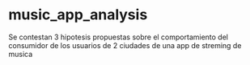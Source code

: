 # music_app_analysis
Se contestan 3 hipotesis propuestas sobre el comportamiento del consumidor de los usuarios de 2 ciudades de una app de streming de musica
